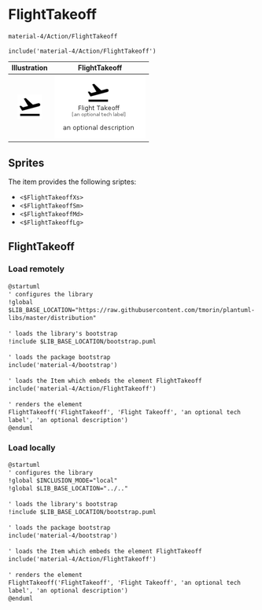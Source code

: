 # FlightTakeoff


```text
material-4/Action/FlightTakeoff
```

```text
include('material-4/Action/FlightTakeoff')
```



| Illustration | FlightTakeoff |
| :---: | :---: |
| ![illustration for Illustration](../../material-4/Action/FlightTakeoff.png) | ![illustration for FlightTakeoff](../../material-4/Action/FlightTakeoff.Local.png) |



## Sprites
The item provides the following sriptes:

- `<$FlightTakeoffXs>`
- `<$FlightTakeoffSm>`
- `<$FlightTakeoffMd>`
- `<$FlightTakeoffLg>`





## FlightTakeoff

### Load remotely
```plantuml
@startuml
' configures the library
!global $LIB_BASE_LOCATION="https://raw.githubusercontent.com/tmorin/plantuml-libs/master/distribution"

' loads the library's bootstrap
!include $LIB_BASE_LOCATION/bootstrap.puml

' loads the package bootstrap
include('material-4/bootstrap')

' loads the Item which embeds the element FlightTakeoff
include('material-4/Action/FlightTakeoff')

' renders the element
FlightTakeoff('FlightTakeoff', 'Flight Takeoff', 'an optional tech label', 'an optional description')
@enduml
```

### Load locally
```plantuml
@startuml
' configures the library
!global $INCLUSION_MODE="local"
!global $LIB_BASE_LOCATION="../.."

' loads the library's bootstrap
!include $LIB_BASE_LOCATION/bootstrap.puml

' loads the package bootstrap
include('material-4/bootstrap')

' loads the Item which embeds the element FlightTakeoff
include('material-4/Action/FlightTakeoff')

' renders the element
FlightTakeoff('FlightTakeoff', 'Flight Takeoff', 'an optional tech label', 'an optional description')
@enduml
```

